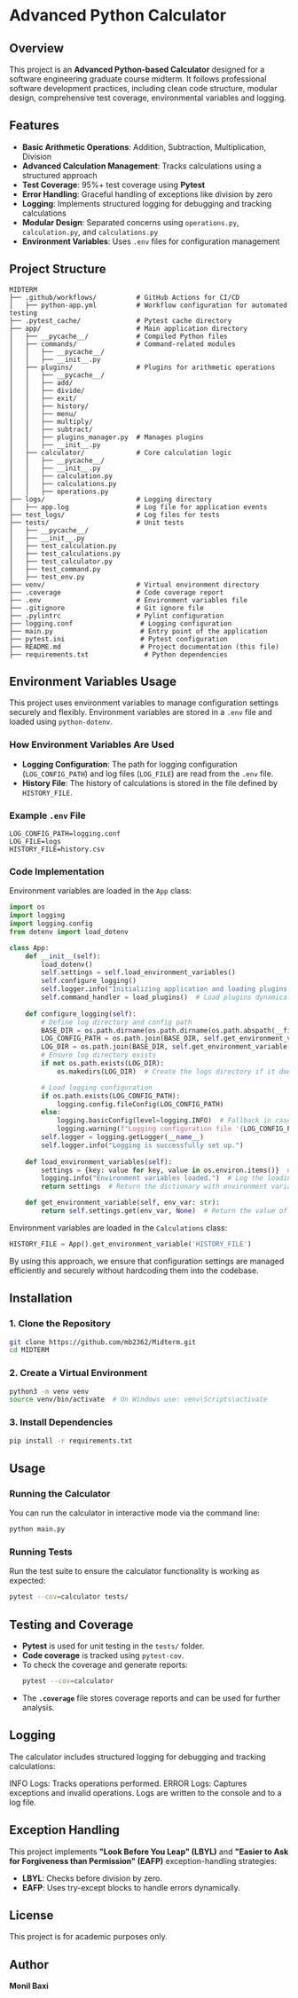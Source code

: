 # Advanced Python Calculator

## Overview
This project is an **Advanced Python-based Calculator** designed for a software engineering graduate course midterm. It follows professional software development practices, including clean code structure, modular design, comprehensive test coverage, environmental variables and logging.

## Features
- **Basic Arithmetic Operations**: Addition, Subtraction, Multiplication, Division
- **Advanced Calculation Management**: Tracks calculations using a structured approach
- **Test Coverage**: 95%+ test coverage using **Pytest**
- **Error Handling**: Graceful handling of exceptions like division by zero
- **Logging**: Implements structured logging for debugging and tracking calculations
- **Modular Design**: Separated concerns using `operations.py`, `calculation.py`, and `calculations.py`
- **Environment Variables**: Uses `.env` files for configuration management

## Project Structure
```
MIDTERM
├── .github/workflows/          # GitHub Actions for CI/CD
│   ├── python-app.yml          # Workflow configuration for automated testing
├── .pytest_cache/              # Pytest cache directory
├── app/                        # Main application directory
│   ├── __pycache__/            # Compiled Python files
│   ├── commands/               # Command-related modules
│   │   ├── __pycache__/
│   │   ├── __init__.py
│   ├── plugins/                # Plugins for arithmetic operations
│   │   ├── __pycache__/
│   │   ├── add/
│   │   ├── divide/
│   │   ├── exit/
│   │   ├── history/
│   │   ├── menu/
│   │   ├── multiply/
│   │   ├── subtract/
│   │   ├── plugins_manager.py  # Manages plugins
│   │   ├── __init__.py
│   ├── calculator/             # Core calculation logic
│   │   ├── __pycache__/
│   │   ├── __init__.py
│   │   ├── calculation.py
│   │   ├── calculations.py
│   │   ├── operations.py
├── logs/                       # Logging directory
│   ├── app.log                 # Log file for application events
├── test_logs/                  # Log files for tests
├── tests/                      # Unit tests
│   ├── __pycache__/
│   ├── __init__.py
│   ├── test_calculation.py
│   ├── test_calculations.py
│   ├── test_calculator.py
│   ├── test_command.py
│   ├── test_env.py
├── venv/                       # Virtual environment directory
├── .coverage                   # Code coverage report
├── .env                        # Environment variables file
├── .gitignore                  # Git ignore file
├── .pylintrc                   # Pylint configuration
├── logging.conf                 # Logging configuration
├── main.py                      # Entry point of the application
├── pytest.ini                   # Pytest configuration
├── README.md                    # Project documentation (this file)
├── requirements.txt              # Python dependencies
```

## Environment Variables Usage

This project uses environment variables to manage configuration settings securely and flexibly. Environment variables are stored in a `.env` file and loaded using `python-dotenv`.

### How Environment Variables Are Used
- **Logging Configuration**: The path for logging configuration (`LOG_CONFIG_PATH`) and log files (`LOG_FILE`) are read from the `.env` file.
- **History File**: The history of calculations is stored in the file defined by `HISTORY_FILE`.

### Example `.env` File
```
LOG_CONFIG_PATH=logging.conf
LOG_FILE=logs
HISTORY_FILE=history.csv
```

### Code Implementation
Environment variables are loaded in the `App` class:
```python
import os
import logging
import logging.config
from dotenv import load_dotenv

class App:
    def __init__(self):
        load_dotenv()
        self.settings = self.load_environment_variables()
        self.configure_logging()
        self.logger.info("Initializing application and loading plugins.")
        self.command_handler = load_plugins()  # Load plugins dynamically
    
    def configure_logging(self):
        # Define log directory and config path
        BASE_DIR = os.path.dirname(os.path.dirname(os.path.abspath(__file__)))  # Project root
        LOG_CONFIG_PATH = os.path.join(BASE_DIR, self.get_environment_variable('LOG_CONFIG_PATH'))
        LOG_DIR = os.path.join(BASE_DIR, self.get_environment_variable('LOG_FILE'))
        # Ensure log directory exists
        if not os.path.exists(LOG_DIR):
            os.makedirs(LOG_DIR)  # Create the logs directory if it doesn't exist

        # Load logging configuration
        if os.path.exists(LOG_CONFIG_PATH):
            logging.config.fileConfig(LOG_CONFIG_PATH)
        else:
            logging.basicConfig(level=logging.INFO)  # Fallback in case logging.conf is missing
            logging.warning(f"Logging configuration file '{LOG_CONFIG_PATH}' not found. Using default settings.")
        self.logger = logging.getLogger(__name__)
        self.logger.info("Logging is successfully set up.")
    
    def load_environment_variables(self):
        settings = {key: value for key, value in os.environ.items()}  # Create a dictionary with environment variables
        logging.info("Environment variables loaded.")  # Log the loading process
        return settings  # Return the dictionary with environment variables

    def get_environment_variable(self, env_var: str):
        return self.settings.get(env_var, None)  # Return the value of the requested environment variable or None
```

Environment variables are loaded in the `Calculations` class:
```python
HISTORY_FILE = App().get_environment_variable('HISTORY_FILE')
```

By using this approach, we ensure that configuration settings are managed efficiently and securely without hardcoding them into the codebase.

## Installation

### 1. Clone the Repository
```sh
git clone https://github.com/mb2362/Midterm.git
cd MIDTERM
```

### 2. Create a Virtual Environment
```sh
python3 -m venv venv
source venv/bin/activate  # On Windows use: venv\Scripts\activate
```

### 3. Install Dependencies
```sh
pip install -r requirements.txt
```

## Usage

### Running the Calculator
You can run the calculator in interactive mode via the command line:
```sh
python main.py
```

### Running Tests
Run the test suite to ensure the calculator functionality is working as expected:
```sh
pytest --cov=calculator tests/
```

## Testing and Coverage
- **Pytest** is used for unit testing in the `tests/` folder.
- **Code coverage** is tracked using `pytest-cov`.
- To check the coverage and generate reports:
  ```sh
  pytest --cov=calculator
  ```
- The **`.coverage`** file stores coverage reports and can be used for further analysis.

## Logging
The calculator includes structured logging for debugging and tracking calculations:

INFO Logs: Tracks operations performed.
ERROR Logs: Captures exceptions and invalid operations.
Logs are written to the console and to a log file.

## Exception Handling
This project implements **"Look Before You Leap" (LBYL)** and **"Easier to Ask for Forgiveness than Permission" (EAFP)** exception-handling strategies:
- **LBYL**: Checks before division by zero.
- **EAFP**: Uses try-except blocks to handle errors dynamically.

## License
This project is for academic purposes only.

## Author
**Monil Baxi**